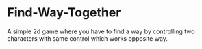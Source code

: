 # Find-Way-Together
A simple 2d game where you have to find a way by controlling two characters with same control which works opposite way.
